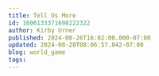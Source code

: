 ```yaml
---
title: Tell Us More
id: 1606133371698222322
author: Kirby Urner
published: 2024-08-26T16:02:00.000-07:00
updated: 2024-08-28T08:06:57.842-07:00
blog: world_game
tags: 
---
```


